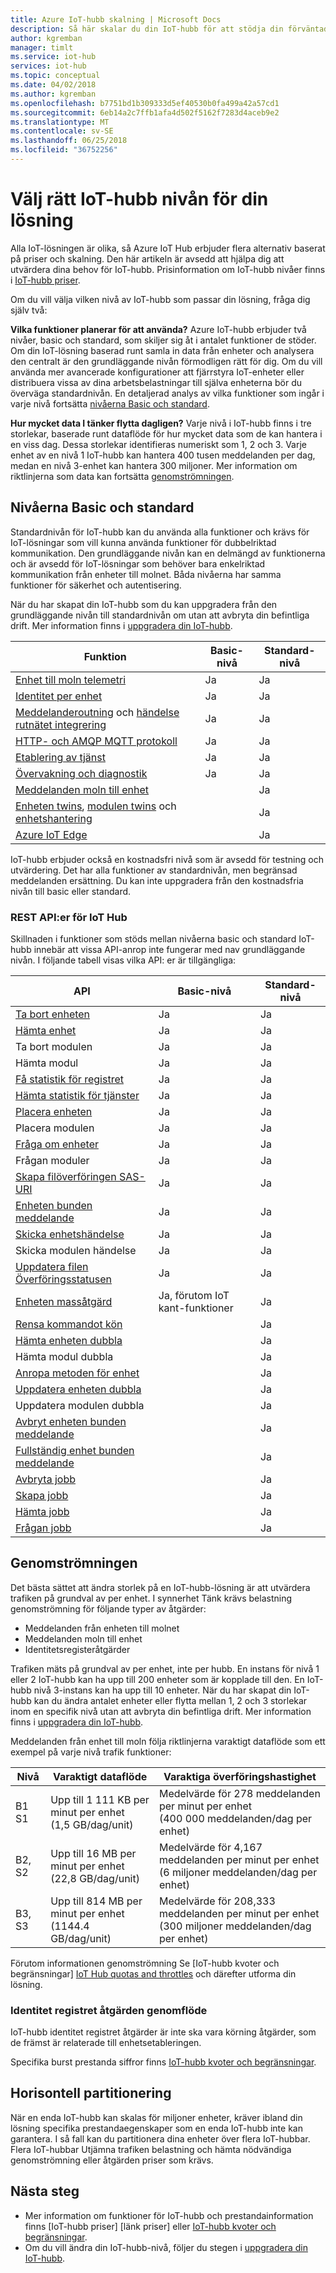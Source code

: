 ```yaml
---
title: Azure IoT-hubb skalning | Microsoft Docs
description: Så här skalar du din IoT-hubb för att stödja din förväntade genomströmningen och önskade funktioner. Innehåller en sammanfattning av dataflödet som stöds för varje nivå och alternativ för delning.
author: kgremban
manager: timlt
ms.service: iot-hub
services: iot-hub
ms.topic: conceptual
ms.date: 04/02/2018
ms.author: kgremban
ms.openlocfilehash: b7751bd1b309333d5ef40530b0fa499a42a57cd1
ms.sourcegitcommit: 6eb14a2c7ffb1afa4d502f5162f7283d4aceb9e2
ms.translationtype: MT
ms.contentlocale: sv-SE
ms.lasthandoff: 06/25/2018
ms.locfileid: "36752256"
---
```

# <a name="choose-the-right-iot-hub-tier-for-your-solution"></a>Välj rätt IoT-hubb nivån för din lösning

Alla IoT-lösningen är olika, så Azure IoT Hub erbjuder flera alternativ baserat på priser och skalning. Den här artikeln är avsedd att hjälpa dig att utvärdera dina behov för IoT-hubb. Prisinformation om IoT-hubb nivåer finns i [IoT-hubb priser](https://azure.microsoft.com/pricing/details/iot-hub). 

Om du vill välja vilken nivå av IoT-hubb som passar din lösning, fråga dig själv två:

**Vilka funktioner planerar för att använda?**
Azure IoT-hubb erbjuder två nivåer, basic och standard, som skiljer sig åt i antalet funktioner de stöder. Om din IoT-lösning baserad runt samla in data från enheter och analysera den centralt är den grundläggande nivån förmodligen rätt för dig. Om du vill använda mer avancerade konfigurationer att fjärrstyra IoT-enheter eller distribuera vissa av dina arbetsbelastningar till själva enheterna bör du överväga standardnivån. En detaljerad analys av vilka funktioner som ingår i varje nivå fortsätta [nivåerna Basic och standard](#basic-and-standard-tiers).

**Hur mycket data I tänker flytta dagligen?**
Varje nivå i IoT-hubb finns i tre storlekar, baserade runt dataflöde för hur mycket data som de kan hantera i en viss dag. Dessa storlekar identifieras numeriskt som 1, 2 och 3. Varje enhet av en nivå 1 IoT-hubb kan hantera 400 tusen meddelanden per dag, medan en nivå 3-enhet kan hantera 300 miljoner. Mer information om riktlinjerna som data kan fortsätta [genomströmningen](#message-throughput).

## <a name="basic-and-standard-tiers"></a>Nivåerna Basic och standard

Standardnivån för IoT-hubb kan du använda alla funktioner och krävs för IoT-lösningar som vill kunna använda funktioner för dubbelriktad kommunikation. Den grundläggande nivån kan en delmängd av funktionerna och är avsedd för IoT-lösningar som behöver bara enkelriktad kommunikation från enheter till molnet. Båda nivåerna har samma funktioner för säkerhet och autentisering.

När du har skapat din IoT-hubb som du kan uppgradera från den grundläggande nivån till standardnivån om utan att avbryta din befintliga drift. Mer information finns i [uppgradera din IoT-hubb](iot-hub-upgrade.md).

| Funktion | Basic-nivå | Standard-nivå |
| ---------- | ---------- | ------------- |
| [Enhet till moln telemetri](iot-hub-devguide-messaging.md) | Ja | Ja |
| [Identitet per enhet](iot-hub-devguide-identity-registry.md) | Ja | Ja |
| [Meddelanderoutning](iot-hub-devguide-messages-read-custom.md) och [händelse rutnätet integrering](iot-hub-event-grid.md) | Ja | Ja |
| [HTTP- och AMQP MQTT protokoll](iot-hub-devguide-protocols.md) | Ja | Ja |
| [Etablering av tjänst](../iot-dps/about-iot-dps.md) | Ja | Ja |
| [Övervakning och diagnostik](iot-hub-monitor-resource-health.md) | Ja | Ja |
| [Meddelanden moln till enhet](iot-hub-devguide-c2d-guidance.md) |   | Ja |
| [Enheten twins](iot-hub-devguide-device-twins.md), [modulen twins](iot-hub-devguide-module-twins.md) och [enhetshantering](iot-hub-device-management-overview.md) |   | Ja |
| [Azure IoT Edge](../iot-edge/how-iot-edge-works.md) |   | Ja |

IoT-hubb erbjuder också en kostnadsfri nivå som är avsedd för testning och utvärdering. Det har alla funktioner av standardnivån, men begränsad meddelanden ersättning. Du kan inte uppgradera från den kostnadsfria nivån till basic eller standard. 

### <a name="iot-hub-rest-apis"></a>REST API:er för IoT Hub

Skillnaden i funktioner som stöds mellan nivåerna basic och standard IoT-hubb innebär att vissa API-anrop inte fungerar med nav grundläggande nivån. I följande tabell visas vilka API: er är tillgängliga: 

| API | Basic-nivå | Standard-nivå |
| --- | ---------- | ------------- |
| [Ta bort enheten](https://docs.microsoft.com/en-us/rest/api/iothub/service/service/deletedevice) | Ja | Ja |
| [Hämta enhet](https://docs.microsoft.com/en-us/rest/api/iothub/service/service/getdevice) | Ja | Ja |
| Ta bort modulen | Ja | Ja |
| Hämta modul | Ja | Ja |
| [Få statistik för registret](https://docs.microsoft.com/en-us/rest/api/iothub/service/service/getdeviceregistrystatistics) | Ja | Ja |
| [Hämta statistik för tjänster](https://docs.microsoft.com/en-us/rest/api/iothub/service/service/getservicestatistics) | Ja | Ja |
| [Placera enheten](https://docs.microsoft.com/rest/api/iothub/deviceapi/putdevice) | Ja | Ja |
| Placera modulen | Ja | Ja |
| [Fråga om enheter](https://docs.microsoft.com/rest/api/iothub/deviceapi/querydevices) | Ja | Ja |
| Frågan moduler | Ja | Ja |
| [Skapa filöverföringen SAS-URI](https://docs.microsoft.com/en-us/rest/api/iothub/device/device/createfileuploadsasuri) | Ja | Ja |
| [Enheten bunden meddelande](https://docs.microsoft.com/en-us/rest/api/iothub/device/device/receivedeviceboundnotification) | Ja | Ja |
| [Skicka enhetshändelse](https://docs.microsoft.com/en-us/rest/api/iothub/device/device/senddeviceevent) | Ja | Ja |
| Skicka modulen händelse | Ja | Ja |
| [Uppdatera filen Överföringsstatusen](https://docs.microsoft.com/en-us/rest/api/iothub/device/device/updatefileuploadstatus) | Ja | Ja |
| [Enheten massåtgärd](https://docs.microsoft.com/en-us/rest/api/iot-dps/deviceenrollment/bulkoperation) | Ja, förutom IoT kant-funktioner | Ja | 
| [Rensa kommandot kön](https://docs.microsoft.com/en-us/rest/api/iothub/service/service/purgecommandqueue) |   | Ja |
| [Hämta enheten dubbla](https://docs.microsoft.com/en-us/rest/api/iothub/service/service/gettwin) |   | Ja |
| Hämta modul dubbla |   | Ja |
| [Anropa metoden för enhet](https://docs.microsoft.com/en-us/rest/api/iothub/service/service/invokedevicemethod) |   | Ja |
| [Uppdatera enheten dubbla](https://docs.microsoft.com/en-us/rest/api/iothub/service/service/updatetwin) |   | Ja | 
| Uppdatera modulen dubbla |   | Ja | 
| [Avbryt enheten bunden meddelande](https://docs.microsoft.com/en-us/rest/api/iothub/device/device/abandondeviceboundnotification) |   | Ja |
| [Fullständig enhet bunden meddelande](https://docs.microsoft.com/en-us/rest/api/iothub/device/device/completedeviceboundnotification) |   | Ja |
| [Avbryta jobb](https://docs.microsoft.com/en-us/rest/api/iothub/service/service/canceljob) |   | Ja |
| [Skapa jobb](https://docs.microsoft.com/en-us/rest/api/iothub/service/service/createjob) |   | Ja |
| [Hämta jobb](https://docs.microsoft.com/en-us/rest/api/iothub/service/service/getjob) |   | Ja |
| [Frågan jobb](https://docs.microsoft.com/en-us/rest/api/iothub/service/service/queryjobs) |   | Ja |

## <a name="message-throughput"></a>Genomströmningen

Det bästa sättet att ändra storlek på en IoT-hubb-lösning är att utvärdera trafiken på grundval av per enhet. I synnerhet Tänk krävs belastning genomströmning för följande typer av åtgärder:

* Meddelanden från enheten till molnet
* Meddelanden moln till enhet
* Identitetsregisteråtgärder

Trafiken mäts på grundval av per enhet, inte per hubb. En instans för nivå 1 eller 2 IoT-hubb kan ha upp till 200 enheter som är kopplade till den. En IoT-hubb nivå 3-instans kan ha upp till 10 enheter. När du har skapat din IoT-hubb kan du ändra antalet enheter eller flytta mellan 1, 2 och 3 storlekar inom en specifik nivå utan att avbryta din befintliga drift. Mer information finns i [uppgradera din IoT-hubb](iot-hub-upgrade.md).

Meddelanden från enhet till moln följa riktlinjerna varaktigt dataflöde som ett exempel på varje nivå trafik funktioner:

| Nivå | Varaktigt dataflöde | Varaktiga överföringshastighet |
| --- | --- | --- |
| B1 S1 |Upp till 1 111 KB per minut per enhet<br/>(1,5 GB/dag/unit) |Medelvärde för 278 meddelanden per minut per enhet<br/>(400 000 meddelanden/dag per enhet) |
| B2, S2 |Upp till 16 MB per minut per enhet<br/>(22,8 GB/dag/unit) |Medelvärde för 4,167 meddelanden per minut per enhet<br/>(6 miljoner meddelanden/dag per enhet) |
| B3, S3 |Upp till 814 MB per minut per enhet<br/>(1144.4 GB/dag/unit) |Medelvärde för 208,333 meddelanden per minut per enhet<br/>(300 miljoner meddelanden/dag per enhet) |

Förutom informationen genomströmning Se [IoT-hubb kvoter och begränsningar] [ IoT Hub quotas and throttles] och därefter utforma din lösning.

### <a name="identity-registry-operation-throughput"></a>Identitet registret åtgärden genomflöde
IoT-hubb identitet registret åtgärder är inte ska vara körning åtgärder, som de främst är relaterade till enhetsetableringen.

Specifika burst prestanda siffror finns [IoT-hubb kvoter och begränsningar][IoT Hub quotas and throttles].

## <a name="sharding"></a>Horisontell partitionering
När en enda IoT-hubb kan skalas för miljoner enheter, kräver ibland din lösning specifika prestandaegenskaper som en enda IoT-hubb inte kan garantera. I så fall kan du partitionera dina enheter över flera IoT-hubbar. Flera IoT-hubbar Utjämna trafiken belastning och hämta nödvändiga genomströmning eller åtgärden priser som krävs.

## <a name="next-steps"></a>Nästa steg

* Mer information om funktioner för IoT-hubb och prestandainformation finns [IoT-hubb priser] [länk priser] eller [IoT-hubb kvoter och begränsningar][IoT Hub quotas and throttles].
* Om du vill ändra din IoT-hubb-nivå, följer du stegen i [uppgradera din IoT-hubb](iot-hub-upgrade.md).

[lnk-pricing]: https://azure.microsoft.com/pricing/details/iot-hub
[IoT Hub quotas and throttles]: iot-hub-devguide-quotas-throttling.md

[lnk-devguide]: iot-hub-devguide.md
[lnk-iotedge]: ../iot-edge/tutorial-simulate-device-linux.md
